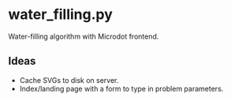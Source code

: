 # water_filling.py

Water-filling algorithm with Microdot frontend.

## Ideas

- Cache SVGs to disk on server.
- Index/landing page with a form to type in problem parameters.
